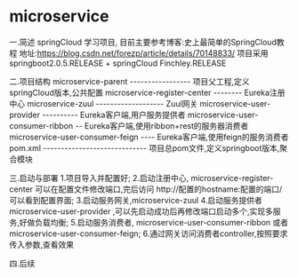 # microservice
一.简述
  springCloud 学习项目,
  目前主要参考博客:史上最简单的SpringCloud教程 地址:https://blog.csdn.net/forezp/article/details/70148833/
  项目采用springboot2.0.5.RELEASE + springCloud Finchley.RELEASE 

二.项目结构
  microservice-parent ----------------- 项目父工程,定义springCloud版本,公共配置
  microservice-register-center -------- Eureka注册中心
  microservice-zuul ------------------- Zuul网关
  microservice-user-provider ---------- Eureka客户端,用户服务提供者
  microservice-user-consumer-ribbon  -- Eureka客户端,使用ribbon+rest的服务器消费者
  microservice-user-consumer-feign ---- Eureka客户端,使用feign的服务消费者
  pom.xml ----------------------------- 项目总pom文件,定义springboot版本,聚合模块

三.启动与部署
  1.项目导入并配置好;
  2.启动注册中心, microservice-register-center 可以在配置文件修改端口,完后访问 http://配置的hostname:配置的端口/ 可以看到配置界面;
  3.启动服务网关,microservice-zuul 
  4.启动服务提供者 microservice-user-provider ,可以先启动成功后再修改端口启动多个,实现多服务,好做负载均衡;
  5.启动服务消费者, microservice-user-consumer-ribbon 或者 microservice-user-consumer-feign;
  6.通过网关访问消费者controller,按照要求传入参数,查看效果
  
四.后续
 
